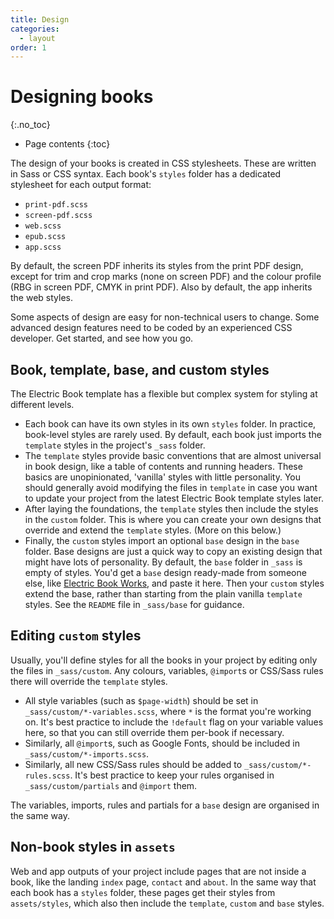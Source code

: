 ```yaml
---
title: Design
categories:
  - layout
order: 1
---
```


# Designing books
{:.no_toc}

* Page contents
{:toc}

The design of your books is created in CSS stylesheets. These are written in Sass or CSS syntax. Each book's `styles` folder has a dedicated stylesheet for each output format:

- `print-pdf.scss`
- `screen-pdf.scss`
- `web.scss`
- `epub.scss`
- `app.scss`

By default, the screen PDF inherits its styles from the print PDF design, except for trim and crop marks (none on screen PDF) and the colour profile (RBG in screen PDF, CMYK in print PDF). Also by default, the app inherits the web styles.

Some aspects of design are easy for non-technical users to change. Some advanced design features need to be coded by an experienced CSS developer. Get started, and see how you go.

## Book, template, base, and custom styles

The Electric Book template has a flexible but complex system for styling at different levels.

- Each book can have its own styles in its own `styles` folder. In practice, book-level styles are rarely used. By default, each book just imports the `template` styles in the project's `_sass` folder.
- The `template` styles provide basic conventions that are almost universal in book design, like a table of contents and running headers. These basics are unopinionated, 'vanilla' styles with little personality. You should generally avoid modifying the files in `template` in case you want to update your project from the latest Electric Book template styles later.
- After laying the foundations, the `template` styles then include the styles in the `custom` folder. This is where you can create your own designs that override and extend the `template` styles. (More on this below.)
- Finally, the `custom` styles import an optional `base` design in the `base` folder. Base designs are just a quick way to copy an existing design that might have lots of personality. By default, the `base` folder in `_sass` is empty of styles. You'd get a `base` design ready-made from someone else, like [Electric Book Works](https://electricbookworks.com), and paste it here. Then your `custom` styles extend the base, rather than starting from the plain vanilla `template` styles. See the `README` file in `_sass/base` for guidance.

## Editing `custom` styles

Usually, you'll define styles for all the books in your project by editing only the files in `_sass/custom`. Any colours, variables, `@import`s or CSS/Sass rules there will override the `template` styles.

- All style variables (such as `$page-width`) should be set in `_sass/custom/*-variables.scss`, where `*` is the format you're working on. It's best practice to include the `!default` flag on your variable values here, so that you can still override them per-book if necessary.
- Similarly, all `@import`s, such as Google Fonts, should be included in `_sass/custom/*-imports.scss`.
- Similarly, all new CSS/Sass rules should be added to `_sass/custom/*-rules.scss`. It's best practice to keep your rules organised in `_sass/custom/partials` and `@import` them.

The variables, imports, rules and partials for a `base` design are organised in the same way.

## Non-book styles in `assets`

Web and app outputs of your project include pages that are not inside a book, like the landing `index` page, `contact` and `about`. In the same way that each book has a `styles` folder, these pages get their styles from `assets/styles`, which also then include the `template`, `custom` and `base` styles.
